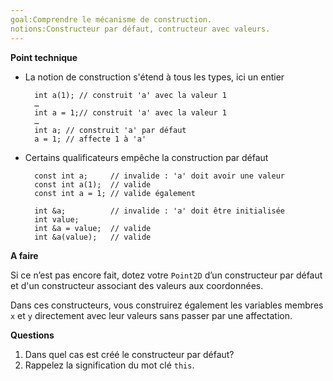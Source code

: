 ```yaml
---
goal:Comprendre le mécanisme de construction.
notions:Constructeur par défaut, contructeur avec valeurs.
---
```

**Point technique**
- La notion de construction s'étend à tous les types, ici un entier

        int a(1); // construit 'a' avec la valeur 1
        …
        int a = 1;// construit 'a' avec la valeur 1
        …
        int a; // construit 'a' par défaut
        a = 1; // affecte 1 à 'a'

- Certains qualificateurs empêche la construction par défaut

        const int a;     // invalide : 'a' doit avoir une valeur
        const int a(1);  // valide
        const int a = 1; // valide également
        
        int &a;          // invalide : 'a' doit être initialisée
        int value;
        int &a = value;  // valide
        int &a(value);   // valide

**A faire**

  Si ce n’est pas encore fait, dotez votre `Point2D` d’un constructeur par défaut et d'un constructeur associant des valeurs aux coordonnées.
  
  Dans ces constructeurs, vous construirez également les variables membres `x` et `y` directement avec leur valeurs sans passer par une affectation.

**Questions**
  1. Dans quel cas est créé le constructeur par défaut?
  2. Rappelez la signification du mot clé `this`.